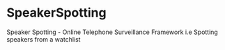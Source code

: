 # SpeakerSpotting
Speaker Spotting - Online Telephone Surveillance Framework
i.e Spotting speakers from a watchlist
